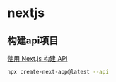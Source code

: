# nextjs

## 构建api项目

[使用 Next.js 构建 API](https://nextjs.net.cn/blog/building-apis-with-nextjs)
```sh
npx create-next-app@latest --api
```

